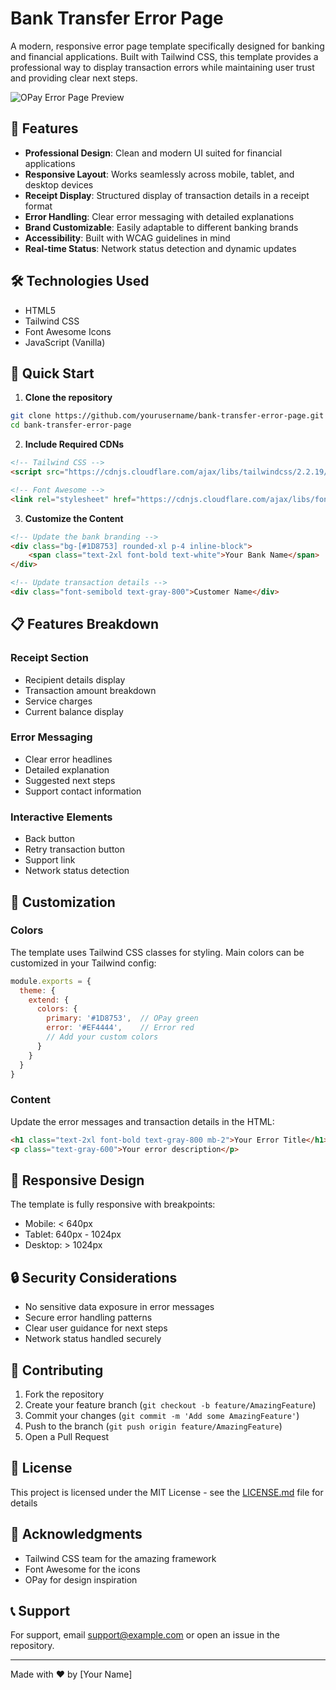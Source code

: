 # Bank Transfer Error Page

A modern, responsive error page template specifically designed for banking and financial applications. Built with Tailwind CSS, this template provides a professional way to display transaction errors while maintaining user trust and providing clear next steps.

![OPay Error Page Preview](/api/placeholder/800/400)

## 🌟 Features

- **Professional Design**: Clean and modern UI suited for financial applications
- **Responsive Layout**: Works seamlessly across mobile, tablet, and desktop devices
- **Receipt Display**: Structured display of transaction details in a receipt format
- **Error Handling**: Clear error messaging with detailed explanations
- **Brand Customizable**: Easily adaptable to different banking brands
- **Accessibility**: Built with WCAG guidelines in mind
- **Real-time Status**: Network status detection and dynamic updates

## 🛠 Technologies Used

- HTML5
- Tailwind CSS
- Font Awesome Icons
- JavaScript (Vanilla)

## 🚀 Quick Start

1. **Clone the repository**
```bash
git clone https://github.com/yourusername/bank-transfer-error-page.git
cd bank-transfer-error-page
```

2. **Include Required CDNs**
```html
<!-- Tailwind CSS -->
<script src="https://cdnjs.cloudflare.com/ajax/libs/tailwindcss/2.2.19/tailwind.min.js"></script>

<!-- Font Awesome -->
<link rel="stylesheet" href="https://cdnjs.cloudflare.com/ajax/libs/font-awesome/6.0.0/css/all.min.css">
```

3. **Customize the Content**
```html
<!-- Update the bank branding -->
<div class="bg-[#1D8753] rounded-xl p-4 inline-block">
    <span class="text-2xl font-bold text-white">Your Bank Name</span>
</div>

<!-- Update transaction details -->
<div class="font-semibold text-gray-800">Customer Name</div>
```

## 📋 Features Breakdown

### Receipt Section
- Recipient details display
- Transaction amount breakdown
- Service charges
- Current balance display

### Error Messaging
- Clear error headlines
- Detailed explanation
- Suggested next steps
- Support contact information

### Interactive Elements
- Back button
- Retry transaction button
- Support link
- Network status detection

## 🎨 Customization

### Colors
The template uses Tailwind CSS classes for styling. Main colors can be customized in your Tailwind config:

```javascript
module.exports = {
  theme: {
    extend: {
      colors: {
        primary: '#1D8753',  // OPay green
        error: '#EF4444',    // Error red
        // Add your custom colors
      }
    }
  }
}
```

### Content
Update the error messages and transaction details in the HTML:

```html
<h1 class="text-2xl font-bold text-gray-800 mb-2">Your Error Title</h1>
<p class="text-gray-600">Your error description</p>
```

## 📱 Responsive Design

The template is fully responsive with breakpoints:
- Mobile: < 640px
- Tablet: 640px - 1024px
- Desktop: > 1024px

## 🔒 Security Considerations

- No sensitive data exposure in error messages
- Secure error handling patterns
- Clear user guidance for next steps
- Network status handled securely

## 🤝 Contributing

1. Fork the repository
2. Create your feature branch (`git checkout -b feature/AmazingFeature`)
3. Commit your changes (`git commit -m 'Add some AmazingFeature'`)
4. Push to the branch (`git push origin feature/AmazingFeature`)
5. Open a Pull Request

## 📄 License

This project is licensed under the MIT License - see the [LICENSE.md](LICENSE.md) file for details

## 👏 Acknowledgments

- Tailwind CSS team for the amazing framework
- Font Awesome for the icons
- OPay for design inspiration

## 📞 Support

For support, email support@example.com or open an issue in the repository.

---

Made with ❤️ by [Your Name]